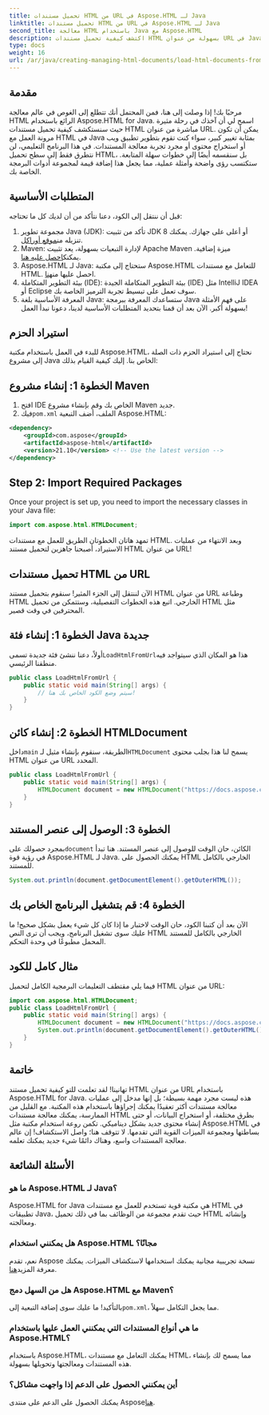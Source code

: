 ```yaml
---
title: تحميل مستندات HTML من URL في Aspose.HTML لـ Java
linktitle: تحميل مستندات HTML من URL في Aspose.HTML لـ Java
second_title: معالجة HTML باستخدام Java مع Aspose.HTML
description: اكتشف كيفية تحميل مستندات HTML بسهولة من عنوان URL في Java باستخدام Aspose.HTML. يتضمن البرنامج التعليمي خطوة بخطوة.
type: docs
weight: 16
url: /ar/java/creating-managing-html-documents/load-html-documents-from-url/
---
```

## مقدمة
مرحبًا بك! إذا وصلت إلى هنا، فمن المحتمل أنك تتطلع إلى الغوص في عالم معالجة HTML الرائع باستخدام Aspose.HTML for Java. اسمح لي أن آخذك في رحلة مثيرة حيث سنستكشف كيفية تحميل مستندات HTML مباشرة من عنوان URL. يمكن أن تكون مرونة العمل مع HTML في Java بمثابة تغيير كبير، سواء كنت تقوم بتطوير تطبيق ويب أو استخراج محتوى أو مجرد تجربة معالجة المستندات.
في هذا البرنامج التعليمي، لن نتطرق فقط إلى سطح تحميل HTML، بل سنقسمه أيضًا إلى خطوات سهلة المتابعة. ستكتسب رؤى واضحة وأمثلة عملية، مما يجعل هذا إضافة قيمة لمجموعة أدوات البرمجة الخاصة بك.
## المتطلبات الأساسية
قبل أن ننتقل إلى الكود، دعنا نتأكد من أن لديك كل ما تحتاجه:
1.  مجموعة تطوير Java (JDK): تأكد من تثبيت JDK 8 أو أعلى على جهازك. يمكنك تنزيله من[موقع أوراكل](https://www.oracle.com/java/technologies/javase-jdk11-downloads.html).
2.  Maven: لإدارة التبعيات بسهولة، يعد تثبيت Apache Maven ميزة إضافية. يمكنك[احصل عليه هنا](https://maven.apache.org/download.cgi).
3. Aspose.HTML لـ Java: ستحتاج إلى مكتبة Aspose.HTML للتعامل مع مستندات HTML. احصل عليها من[هنا](https://releases.aspose.com/html/java/). 
4. بيئة التطوير المتكاملة (IDE): بيئة التطوير المتكاملة الجيدة (IDE) مثل IntelliJ IDEA أو Eclipse سوف تعمل على تبسيط تجربة الترميز الخاصة بك.
5. المعرفة الأساسية بلغة Java: ستساعدك المعرفة ببرمجة Java على فهم الأمثلة بسهولة أكبر.
الآن بعد أن قمنا بتحديد المتطلبات الأساسية لدينا، دعونا نبدأ العمل!
## استيراد الحزم
للبدء في العمل باستخدام مكتبة Aspose.HTML، نحتاج إلى استيراد الحزم ذات الصلة إلى مشروع Java الخاص بنا. إليك كيفية القيام بذلك:
## الخطوة 1: إنشاء مشروع Maven
1. افتح IDE الخاص بك وقم بإنشاء مشروع Maven جديد.
2.  فيك`pom.xml` الملف، أضف التبعية Aspose.HTML:
   ```xml
   <dependency>
       <groupId>com.aspose</groupId>
       <artifactId>aspose-html</artifactId>
       <version>21.10</version> <!-- Use the latest version -->
   </dependency>
```
## Step 2: Import Required Packages
Once your project is set up, you need to import the necessary classes in your Java file:
```java
import com.aspose.html.HTMLDocument;
```
تمهد هاتان الخطوتان الطريق للعمل مع مستندات HTML. وبعد الانتهاء من عمليات الاستيراد، أصبحنا جاهزين لتحميل مستند HTML من عنوان URL!
## تحميل مستندات HTML من URL
الآن لننتقل إلى الجزء المثير! سنقوم بتحميل مستند HTML من عنوان URL وطباعة HTML الخارجي. اتبع هذه الخطوات التفصيلية، وستتمكن من تحميل HTML مثل المحترفين في وقت قصير.
## الخطوة 1: إنشاء فئة Java جديدة
 أولاً، دعنا ننشئ فئة جديدة تسمى`LoadHtmlFromUrl`هذا هو المكان الذي سيتواجد فيه منطقنا الرئيسي.
```java
public class LoadHtmlFromUrl {
    public static void main(String[] args) {
        // سيتم وضع الكود الخاص بك هنا!
    }
}
```
## الخطوة 2: إنشاء كائن HTMLDocument
 داخل`main` الطريقة، سنقوم بإنشاء مثيل لـ`HTMLDocument` يسمح لنا هذا بجلب محتوى HTML من عنوان URL المحدد.
```java
public class LoadHtmlFromUrl {
    public static void main(String[] args) {
        HTMLDocument document = new HTMLDocument("https://docs.aspose.com/html/net/creating-a-document/document.html");
    }
}
```
## الخطوة 3: الوصول إلى عنصر المستند
 بمجرد حصولك على`document` الكائن، حان الوقت للوصول إلى عنصر المستند. هنا تبدأ في رؤية قوة Aspose.HTML لـ Java. يمكنك الحصول على HTML الخارجي بالكامل للمستند.
```java
System.out.println(document.getDocumentElement().getOuterHTML());
```
## الخطوة 4: قم بتشغيل البرنامج الخاص بك
الآن بعد أن كتبنا الكود، حان الوقت لاختبار ما إذا كان كل شيء يعمل بشكل صحيح! ما عليك سوى تشغيل البرنامج، ويجب أن ترى النص HTML الخارجي بالكامل للمستند المحمل مطبوعًا في وحدة التحكم.
## مثال كامل للكود
فيما يلي مقتطف التعليمات البرمجية الكامل لتحميل HTML من عنوان URL:
```java
import com.aspose.html.HTMLDocument;
public class LoadHtmlFromUrl {
    public static void main(String[] args) {
        HTMLDocument document = new HTMLDocument("https://docs.aspose.com/html/net/creating-a-document/document.html");
        System.out.println(document.getDocumentElement().getOuterHTML());
    }
}
```
## خاتمة
تهانينا! لقد تعلمت للتو كيفية تحميل مستند HTML من عنوان URL باستخدام Aspose.HTML for Java. هذه ليست مجرد مهمة بسيطة؛ بل إنها مدخل إلى عمليات معالجة مستندات أكثر تعقيدًا يمكنك إجراؤها باستخدام هذه المكتبة. مع القليل من الممارسة، يمكنك معالجة مستندات HTML بطرق مختلفة، أو استخراج البيانات، أو حتى إنشاء محتوى جديد بشكل ديناميكي.
تكمن روعة استخدام مكتبة مثل Aspose.HTML في بساطتها ومجموعة الميزات القوية التي تقدمها. لا تتوقف هنا؛ واصل الاستكشاف! إن عالم معالجة المستندات واسع، وهناك دائمًا شيء جديد يمكنك تعلمه.
## الأسئلة الشائعة
### ما هو Aspose.HTML لـ Java؟  
Aspose.HTML for Java هي مكتبة قوية تستخدم للعمل مع مستندات HTML في تطبيقات Java، حيث تقدم مجموعة من الوظائف بما في ذلك تحميل HTML وإنشائه ومعالجته.
### هل يمكنني استخدام Aspose.HTML مجانًا؟  
 نعم، تقدم Aspose نسخة تجريبية مجانية يمكنك استخدامها لاستكشاف الميزات. يمكنك معرفة المزيد[هنا](https://releases.aspose.com/).
### هل من السهل دمج Aspose.HTML مع Maven؟  
 بالتأكيد! ما عليك سوى إضافة التبعية إلى`pom.xml`، مما يجعل التكامل سهلاً.
### ما هي أنواع المستندات التي يمكنني العمل عليها باستخدام Aspose.HTML؟  
باستخدام Aspose.HTML، يمكنك التعامل مع مستندات HTML، مما يسمح لك بإنشاء هذه المستندات ومعالجتها وتحويلها بسهولة.
### أين يمكنني الحصول على الدعم إذا واجهت مشاكل؟  
 يمكنك الحصول على الدعم على منتدى Aspose[هنا](https://forum.aspose.com/c/html/29).